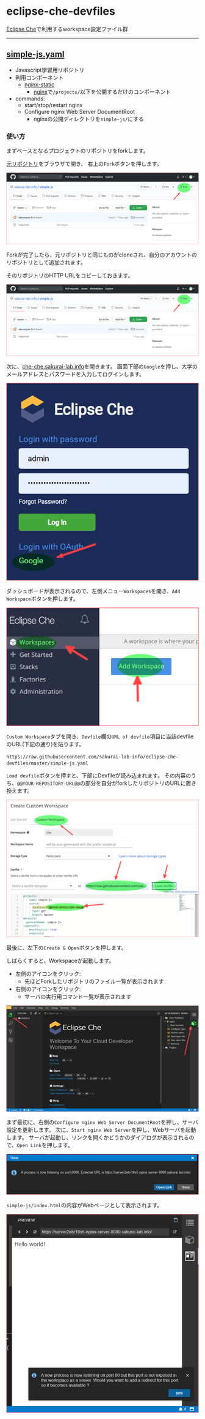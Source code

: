 # eclipse-che-devfiles

[Eclipse Che](https://www.eclipse.org/che/)で利用するworkspace設定ファイル群

---

## [simple-js.yaml](./simple-js.yaml)

- Javascript学習用リポジトリ
- 利用コンポーネント
  - [nginx-static](https://github.com/sakurai-lab-info/docker-images/tree/master/nginx-static)
    - [nginx](https://nginx.org/en/)で`/projects/`以下を公開するだけのコンポーネント
- commands:
  - start/stop/restart nginx
  - Configure nginx Web Server DocumentRoot
    - nginxの公開ディレクトリを`simple-js/`にする

### 使い方

まずベースとなるプロジェクトのリポジトリをforkします。

[元リポジトリ](https://github.com/sakurai-lab-info/simple-js)をブラウザで開き、
右上の`Fork`ボタンを押します。

![元リポジトリのForkボタンの位置](./images/github-fork-from-simpel-js-01.png)

Forkが完了したら、元リポジトリと同じものがcloneされ、自分のアカウントのリポジトリとして追加されます。

そのリポジトリのHTTP URLをコピーしておきます。

![元リポジトリのForkボタンの位置](./images/github-fork-from-simpel-js-01.png)

次に、[che-che.sakurai-lab.info](https://che-che.sakurai-lab.info)を開きます。
画面下部の`Google`を押し、大学のメールアドレスとパスワードを入力してログインします。

![Eclipse che ログイン画面](./images/che-login.png)

ダッシュボードが表示されるので、左側メニュー`Workspaces`を開き、`Add Workspace`ボタンを押します。

![Eclipse che Dashboard](./images/che-dashboard.png)

`Custom Workspace`タブを開き、`Devfile`欄の`URL of devfile`項目に当該devfileのURL(下記の通り)を貼ります。

`https://raw.githubusercontent.com/sakurai-lab-info/eclipse-che-devfiles/master/simple-js.yaml`

`Load devfile`ボタンを押すと、下部にDevfileが読み込まれます。
その内容のうち、`@@YOUR-REPOSITORY-URL@@`の部分を自分がforkしたリポジトリのURLに置き換えます。

![Eclipse che Workspaceの作成](./images/che-custom-workspace.png)

最後に、左下の`Create & Open`ボタンを押します。

しばらくすると、Workspaceが起動します。

- 左側のアイコンをクリック:
  - 先ほどForkしたリポジトリのファイル一覧が表示されます
- 右側のアイコンをクリック:
  - サーバの実行用コマンド一覧が表示されます

![Eclipse che Workspace画面](./images/che-workspace.png)

まず最初に、右側の`Configure nginx Web Server DocumentRoot`を押し、サーバ設定を更新します。
次に、`Start nginx Web Server`を押し、Webサーバを起動します。
サーバが起動し、リンクを開くかどうかのダイアログが表示されるので、`Open Link`を押します。

![nginx起動後のダイアログ](./images/nginx-open-link.png)

`simple-js/index.html`の内容がWebページとして表示されます。

![Webページプレビュー](./images/nginx-preview.png)
